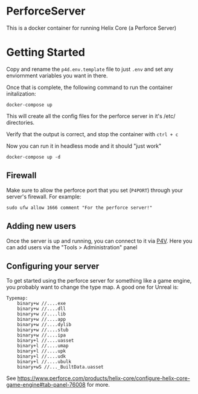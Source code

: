# PerforceServer
This is a docker container for running Helix Core (a Perforce Server)


# Getting Started

Copy and rename the `p4d.env.template` file to just `.env` and set any enviornment variables you want in there.

Once that is complete, the following command to run the container initalization:

```
docker-compose up
```
This will create all the config files for the perforce server in it's /etc/ directories.

Verify that the output is correct, and stop the container with `ctrl + c`

Now you can run it in headless mode and it should "just work"

```
docker-compose up -d
```

## Firewall

Make sure to allow the perforce port that you set (`P4PORT`) through your server's firewall. For example: 

```
sudo ufw allow 1666 comment "For the perforce server!"
```

## Adding new users

Once the server is up and running, you can connect to it via [P4V](https://www.perforce.com/downloads/helix-visual-client-p4v). Here you can add users via the "Tools > Administration" panel


## Configuring your server

To get started using the perforce server for something like a game engine, you probably want to change the type map. A good one for Unreal is: 

```
Typemap:
    binary+w //....exe
    binary+w //....dll
    binary+w //....lib
    binary+w //....app
    binary+w //....dylib
    binary+w //....stub
    binary+w //....ipa
    binary+l //....uasset
    binary+l //....umap
    binary+l //....upk
    binary+l //....udk
    binary+l //....ubulk
    binary+wS //..._BuiltData.uasset
```

See https://www.perforce.com/products/helix-core/configure-helix-core-game-engine#tab-panel-76008 for more.
